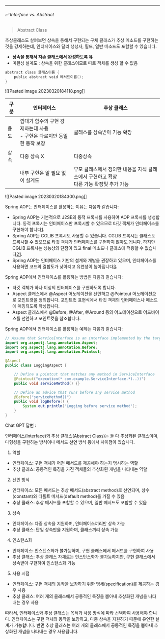 -----
###### ✅ Interface vs. Abstract

> Abstract Class 

추상클래스도 살펴보면 상속을 통해서 구현되는 구체 클래스가 추상 메소드를 구현하는 것을 강제하는데, 인터페이스와 달리 생성자, 필드, 일반 메소드도 포함할 수 있습니다.

* **상속을 통해서 자손 클래스에서 완성하도록 유**
* 미완성 설계도 : 상속을 위한 클래스이므로 따로 객체를 생성 할 수 없음 
```java
abstract class 클래스이름 {
    public abstract void 메서드이름();
}
```

![[Pasted image 20230320184118.png]]


| 구분 | 인터페이스                                                            | 추상 클래스                 |
| ---- | --------------------------------------------------------------------- | --------------------------- |
| 용도 | 껍대기 함수의 구현 강제하는데 사용 <br> - 구현은 다르지만 동일한 동작 보장 | 클래스를 상속받아 기능 확장 |
| 상속 | 다중 상속 X                                                           | 다중상속                    |
|      | 내부 구현은 알 필요 없이 설계도                                       | 부모 클래스에서 정의한 내용을 자식 클래스에서 구현하고 확장<br> 다른 가능 확장및 추가 가능                            |


![[Pasted image 20230320184300.png]]




Spring AOP는 인터페이스를 활용하는 이유는 다음과 같습니다:

-   Spring AOP는 기본적으로 J2SE의 동적 프록시를 사용하여 AOP 프록시를 생성합니다. 동적 프록시는 인터페이스만 프록시할 수 있으므로 타깃 객체가 인터페이스를 구현해야 합니다[1](https://docs.spring.io/spring-framework/docs/3.2.x/spring-framework-reference/html/aop.html).
-   Spring AOP는 CGLIB 프록시도 사용할 수 있습니다. CGLIB 프록시는 클래스도 프록시할 수 있으므로 타깃 객체가 인터페이스를 구현하지 않아도 됩니다. 하지만 CGLIB 프록시는 성능상의 단점이 있고 final 메소드나 클래스에 적용할 수 없습니다[2](https://stackoverflow.com/questions/26158913/spring-aop-for-interface-and-for-annotated-methods-within-it)[1](https://docs.spring.io/spring-framework/docs/3.2.x/spring-framework-reference/html/aop.html).
-   Spring AOP는 인터페이스 기반의 설계와 개발을 권장하고 있으며, 인터페이스를 사용하면 코드의 결합도가 낮아지고 유연성이 높아집니다[3](https://goldengiant.tistory.com/151).

Spring AOP에서 인터페이스를 활용하는 방법은 다음과 같습니다:

-   타깃 객체가 하나 이상의 인터페이스를 구현하도록 합니다.
-   Aspect 클래스에서 @Aspect 어노테이션을 선언하고 @Pointcut 어노테이션으로 포인트컷을 정의합니다. 포인트컷 표현식에서 타깃 객체의 인터페이스나 메소드에 매칭되도록 작성합니다.
-   Aspect 클래스에서 @Before, @After, @Around 등의 어노테이션으로 어드바이스를 선언하고 포인트컷을 참조합니다.

Spring AOP에서 인터페이스를 활용하는 예제는 다음과 같습니다:

```java
// Assume that ServiceInterface is an interface implemented by the target object ServiceClass
import org.aspectj.lang.annotation.Aspect;
import org.aspectj.lang.annotation.Before;
import org.aspectj.lang.annotation.Pointcut;

@Aspect
public class LoggingAspect {

    // Define a pointcut that matches any method in ServiceInterface
    @Pointcut("execution(* com.example.ServiceInterface.*(..))")
    public void serviceMethod() {}

    // Define an advice that runs before any service method
    @Before("serviceMethod()")
    public void logBefore() {
        System.out.println("Logging before service method");
    }
}
```



Chat GPT 답변 : 

인터페이스(Interface)와 추상 클래스(Abstract Class)는 둘 다 추상화된 클래스이며, 다형성을 구현하는 방식이나 메서드 선언 방식 등에서 차이점이 있습니다.

1.  역할

-   인터페이스: 구현 객체가 어떤 메서드를 제공해야 하는지 명시하는 역할
-   추상 클래스: 공통적인 특징을 가진 객체들의 추상화된 개념을 나타내는 역할

2.  선언 방식

-   인터페이스: 모든 메서드는 추상 메서드(abstract method)로 선언되며, 상수(constant)와 디폴트 메서드(default method)를 가질 수 있음
-   추상 클래스: 추상 메서드를 포함할 수 있으며, 일반 메서드도 포함할 수 있음

3.  상속

-   인터페이스: 다중 상속을 지원하며, 인터페이스끼리만 상속 가능
-   추상 클래스: 단일 상속만을 지원하며, 클래스끼리 상속 가능

4.  인스턴스화

-   인터페이스: 인스턴스화가 불가능하며, 구현 클래스에서 메서드를 구현하여 사용
-   추상 클래스: 추상 클래스 자체로는 인스턴스화가 불가능하지만, 구현 클래스에서 상속받아 구현하여 인스턴스화 가능

5.  사용 시점

-   인터페이스: 구현 객체의 동작을 보장하기 위한 명세(specification)를 제공하는 경우 사용
-   추상 클래스: 여러 개의 클래스에서 공통적인 특징을 뽑아내 추상화된 개념을 나타내는 경우 사용

따라서, 인터페이스와 추상 클래스는 목적과 사용 방식에 따라 선택하여 사용해야 합니다. 인터페이스는 구현 객체의 동작을 보장하고, 다중 상속을 지원하기 때문에 유연한 설계가 가능합니다. 반면 추상 클래스는 여러 개의 클래스에서 공통적인 특징을 뽑아내 추상화된 개념을 나타내는 경우 사용됩니다.